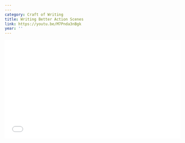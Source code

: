 ```yaml
---
---
category: Craft of Writing
title: Writing Better Action Scenes
link: https://youtu.be/M7Pnda3nBgk
year: ''
---
```

<iframe width="560" height="315" src="{{ page.link }}" frameborder="0" allowfullscreen></iframe>
